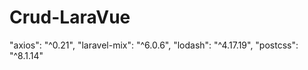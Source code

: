 # Crud-LaraVue

"axios": "^0.21",
"laravel-mix": "^6.0.6",
"lodash": "^4.17.19",
"postcss": "^8.1.14"